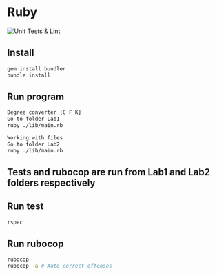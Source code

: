 # Ruby

![Unit Tests & Lint](https://github.com/FraGGOta/Ruby/workflows/Unit%20Tests%20&%20Lint/badge.svg)

## Install

```bash
gem install bundler
bundle install
```

## Run program

```bash
Degree converter [C F K]
Go to folder Lab1
ruby ./lib/main.rb

Working with files
Go to folder Lab2
ruby ./lib/main.rb
```

## Tests and rubocop are run from Lab1 and Lab2 folders respectively
## Run test

```bash
rspec
```

## Run rubocop

```bash
rubocop
rubocop -a # Auto-correct offenses
```
